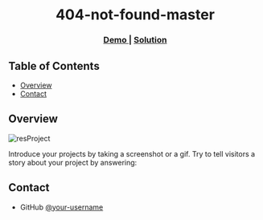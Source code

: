 <!-- Please update value in the {}  -->

<h1 align="center">404-not-found-master</h1>

<div align="center">
  <h3>
    <a href="https://tofikwest.github.io/404-not-found-master/">
      Demo
    </a>
    <span> | </span>
    <a href="https://{your-url-to-the-solution}">
      Solution
    </a>
  </h3>
</div>

<!-- TABLE OF CONTENTS -->

## Table of Contents

- [Overview](#overview)
- [Contact](#contact)

<!-- OVERVIEW -->

## Overview

![resProject](https://user-images.githubusercontent.com/72318342/124517506-c6aa4500-ddec-11eb-9ab1-af19acfa421d.png)


Introduce your projects by taking a screenshot or a gif. Try to tell visitors a story about your project by answering:



## Contact

- GitHub [@your-username](https://{github.com/tofikwest})

